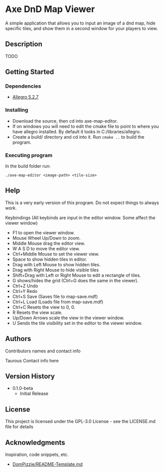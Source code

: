 # Axe DnD Map Viewer

A simple application that allows you to input an image of a dnd map, hide specific tiles, and show them in a second window for your players to view.

## Description

TODO

## Getting Started

### Dependencies

* [Allegro 5.2.7](https://github.com/liballeg/allegro5)

### Installing

* Download the source, then cd into axe-map-editor.
* If on windows you will need to edit the cmake file to point to where you have allegro installed. By default it looks in C:/libraries/allegro.
* Create a build/ directory and cd into it. Run ```cmake ..``` to build the program.

### Executing program

In the build folder run:
```
./axe-map-editor <image-path> <tile-size>
```

## Help

This is a very early version of this program. Do not expect things to always work.

Keybindings (All keybinds are input in the editor window. Some affect the viewer window)
* F1 to open the viewer window.
* Mouse Wheel Up/Down to zoom.
* Middle Mouse drag the editor view.
* W A S D to move the editor view.
* Ctrl+Middle Mouse to set the viewer view.
* Space to show hidden tiles in editor.
* Drag with Left Mouse to show hidden tiles.
* Drag with Right Mouse to hide visible tiles
* Shift+Drag with Left or Right Mouse to edit a rectangle of tiles.
* G shows/hides the grid (Ctrl+G does the same in the viewer).
* Ctrl+Z Undo
* Ctrl+Y Redo
* Ctrl+S Save (Saves file to map-save.mdf)
* Ctrl+L Load (Loads file from map-save.mdf)
* Ctrl+C Resets the view to 0, 0.
* R Resets the view scale.
* Up/Down Arrows scale the view in the viewer window.
* U Sends the tile visibility set in the editor to the viewer window.

## Authors

Contributors names and contact info

Taurous
Contact info here

## Version History

* 0.1.0-beta
    * Initial Release

## License

This project is licensed under the GPL-3.0 License - see the LICENSE.md file for details

## Acknowledgments

Inspiration, code snippets, etc.
* [DomPizzie/README-Template.md](https://gist.github.com/DomPizzie/7a5ff55ffa9081f2de27c315f5018afc)

